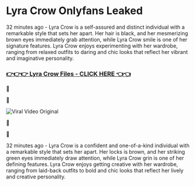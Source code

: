 # Lyra Crow Onlyfans Leaked

<p>32 minutes ago - Lyra Crow is a self-assured and distinct individual with a remarkable style that sets her apart. Her hair is black, and her mesmerizing brown eyes immediately grab attention, while Lyra Crow smile is one of her signature features. Lyra Crow enjoys experimenting with her wardrobe, ranging from relaxed outfits to daring and chic looks that reflect her vibrant and imaginative personality.</p><p>
<h3><a href="https://fansleaks.com-getfree.pro/lyra-crow" rel="nofollow">👉👉👉 Lyra Crow Files - CLICK HERE 👈👈</a></h3>
<p>🔻</p>
<p>🔻</p> <p>
<a href="https://fansleaks.com-getfree.pro/lyra-crow" rel="nofollow"><img src="https://i.imgur.com/0ZbtXZ5.gif" alt="Viral Video Original" style="max-width: 100%; display: inline-block;" data-target="animated-image.originalImage"></a>
<p>🔻</p>
<p>🔻</p> <p>32 minutes ago - Lyra Crow is a confident and one-of-a-kind individual with a remarkable style that sets her apart. Her locks is brown, and her striking green eyes immediately draw attention, while Lyra Crow grin is one of her defining features. Lyra Crow enjoys getting creative with her wardrobe, ranging from laid-back outfits to bold and chic looks that reflect her lively and creative personality.</p>